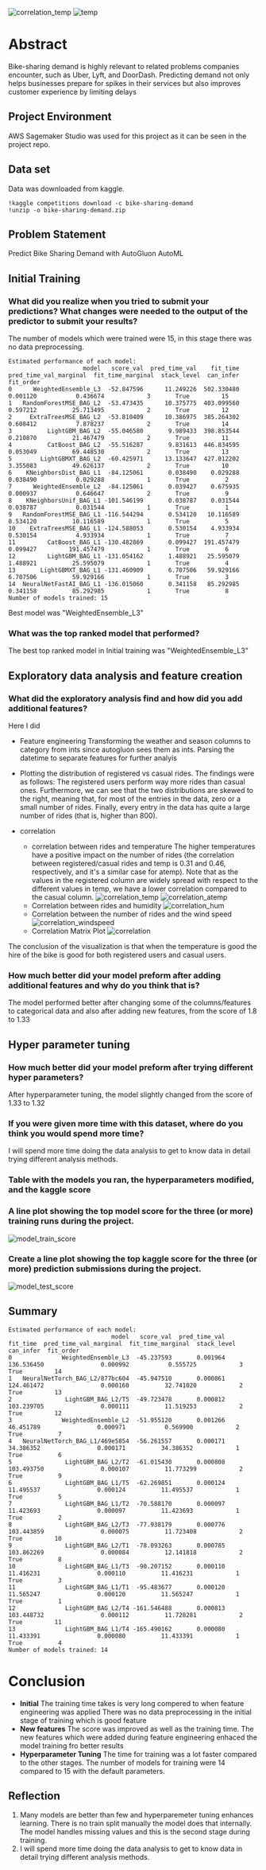 
![correlation_temp](img/sagemaker.jpeg) ![temp](img/autogluon.png)


# Abstract

Bike-sharing demand is highly relevant to related problems companies encounter, such as Uber, Lyft, and DoorDash. Predicting demand not only helps businesses prepare for spikes in their services but also improves customer experience by limiting delays


## Project Environment

AWS Sagemaker Studio was used for this project as it can be seen in the project repo.

## Data set

Data was downloaded from kaggle.
```
!kaggle competitions download -c bike-sharing-demand
!unzip -o bike-sharing-demand.zip
```

## Problem Statement

Predict Bike Sharing Demand with AutoGluon AutoML


## Initial Training
### What did you realize when you tried to submit your predictions? What changes were needed to the output of the predictor to submit your results?
The number of models which were trained were 15, in this stage there was no data preprocessing.

```
Estimated performance of each model:
                     model   score_val  pred_time_val    fit_time  pred_time_val_marginal  fit_time_marginal  stack_level  can_infer  fit_order
0      WeightedEnsemble_L3  -52.847596      11.249226  502.330480                0.001120           0.436674            3       True         15
1   RandomForestMSE_BAG_L2  -53.473435      10.375775  403.099560                0.597212          25.713495            2       True         12
2     ExtraTreesMSE_BAG_L2  -53.810409      10.386975  385.264302                0.608412           7.878237            2       True         14
3          LightGBM_BAG_L2  -55.046580       9.989433  398.853544                0.210870          21.467479            2       True         11
4          CatBoost_BAG_L2  -55.516287       9.831613  446.834595                0.053049          69.448530            2       True         13
5        LightGBMXT_BAG_L2  -60.425971      13.133647  427.012202                3.355083          49.626137            2       True         10
6    KNeighborsDist_BAG_L1  -84.125061       0.038490    0.029288                0.038490           0.029288            1       True          2
7      WeightedEnsemble_L2  -84.125061       0.039427    0.675935                0.000937           0.646647            2       True          9
8    KNeighborsUnif_BAG_L1 -101.546199       0.038787    0.031544                0.038787           0.031544            1       True          1
9   RandomForestMSE_BAG_L1 -116.544294       0.534120   10.116589                0.534120          10.116589            1       True          5
10    ExtraTreesMSE_BAG_L1 -124.588053       0.530154    4.933934                0.530154           4.933934            1       True          7
11         CatBoost_BAG_L1 -130.482869       0.099427  191.457479                0.099427         191.457479            1       True          6
12         LightGBM_BAG_L1 -131.054162       1.488921   25.595079                1.488921          25.595079            1       True          4
13       LightGBMXT_BAG_L1 -131.460909       6.707506   59.929166                6.707506          59.929166            1       True          3
14  NeuralNetFastAI_BAG_L1 -136.015060       0.341158   85.292985                0.341158          85.292985            1       True          8
Number of models trained: 15

```
Best model was "WeightedEnsemble_L3"

### What was the top ranked model that performed?
The best top ranked model in Initial training was "WeightedEnsemble_L3"

## Exploratory data analysis and feature creation
### What did the exploratory analysis find and how did you add additional features?
Here I did 

* Feature engineering
Transforming the weather and season columns to category from ints since autogluon sees them as ints.
Parsing the datetime to separate features for further analyis

* Plotting the distribution of registered vs casual rides.
The findings were as follows:
The registered users perform way more rides than casual ones. Furthermore, we can see that the two distributions are skewed to the right, meaning that, 
for most of the entries in the data, zero or a small number of rides. Finally, every entry in the data has quite a large number of rides (that is, higher than 800).
 * correlation 
     *  correlation between rides and temperature
     The higher temperatures have a positive impact on the number of rides (the correlation between registered/casual rides and temp is 0.31 and 0.46, respectively, and it's a  similar case for atemp). Note that as the values in the registered column are widely spread with respect to the different values in temp, we have a lower correlation compared to the casual column.
     ![correlation_temp](img/correlation_temp.png)
     ![correlation_atemp](img/correlation_atemp.png)
     * Correlation between rides and humidity 
     ![correlation_hum](img/correlations_hum.png)
     * Correlation between the number of rides and the wind speed
     ![correlation_windspeed](img/correlations.png)
     * Correlation Matrix Plot ![correlation](img/correlations.png)

The conclusion of the visualization is that when the temperature is good the hire of the bike is good for both registered users and casual users.

### How much better did your model preform after adding additional features and why do you think that is?
The model performed better after changing some of the columns/features to categorical data and also after adding new features, from the score of 1.8 to 1.33

## Hyper parameter tuning
### How much better did your model preform after trying different hyper parameters?
After hyperparameter tuning, the model slightly changed from the score of 1.33 to 1.32

### If you were given more time with this dataset, where do you think you would spend more time?
I will spend more time doing the data analysis to get to know data in detail trying different analysis methods.

### Table with the models you ran, the hyperparameters modified, and the kaggle score


### A line plot showing the top model score for the three (or more) training runs during the project.

![model_train_score](img/model_train_score.png)

### Create a line plot showing the top kaggle score for the three (or more) prediction submissions during the project.


![model_test_score](img/model_test_score.png)

## Summary
```
Estimated performance of each model:
                             model   score_val  pred_time_val    fit_time  pred_time_val_marginal  fit_time_marginal  stack_level  can_infer  fit_order
0              WeightedEnsemble_L3  -45.237593       0.001964  136.536450                0.000992           0.555725            3       True         14
1   NeuralNetTorch_BAG_L2/877bc604  -45.947510       0.000861  124.461472                0.000160          32.741020            2       True         13
2               LightGBM_BAG_L2/T5  -49.723478       0.000812  103.239705                0.000111          11.519253            2       True         12
3              WeightedEnsemble_L2  -51.955120       0.001266   46.451789                0.000971           0.569900            2       True          7
4   NeuralNetTorch_BAG_L1/469e5854  -56.261557       0.000171   34.386352                0.000171          34.386352            1       True          6
5               LightGBM_BAG_L2/T2  -61.015430       0.000808  103.493750                0.000107          11.773299            2       True          9
6               LightGBM_BAG_L1/T5  -62.269851       0.000124   11.495537                0.000124          11.495537            1       True          5
7               LightGBM_BAG_L1/T2  -70.588170       0.000097   11.423693                0.000097          11.423693            1       True          2
8               LightGBM_BAG_L2/T3  -77.938179       0.000776  103.443859                0.000075          11.723408            2       True         10
9               LightGBM_BAG_L2/T1  -78.093263       0.000785  103.862269                0.000084          12.141818            2       True          8
10              LightGBM_BAG_L1/T3  -90.207152       0.000110   11.416231                0.000110          11.416231            1       True          3
11              LightGBM_BAG_L1/T1  -95.483677       0.000120   11.565247                0.000120          11.565247            1       True          1
12              LightGBM_BAG_L2/T4 -161.546488       0.000813  103.448732                0.000112          11.728281            2       True         11
13              LightGBM_BAG_L1/T4 -165.490162       0.000080   11.433391                0.000080          11.433391            1       True          4
Number of models trained: 14

```
# Conclusion

* **Initial**
The training time takes is very long compered to when feature engineering was applied
There was no data preprocessing in the initial stage of training which is good feature
 * **New features**
The score was improved as well as the training time. The new features which were added during feature engineering enhaced the model training fro better  results
* **Hyperparameter Tuning**
The time for training was a lot faster compared to the other stages. The number of models for training were 14 compared to 15 with the default parameters.

## Reflection

1. Many models are better than few and hyperparemeter tuning enhances learning.
   There is no train split manually the model does that internally.
   The model handles missing values and this is the second stage during training.
2. I will spend more time doing the data analysis to get to know data in detail trying different analysis methods.



